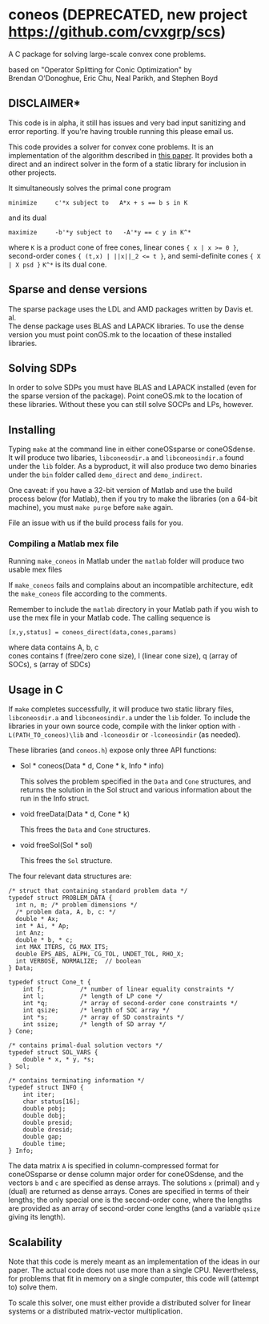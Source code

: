coneos (DEPRECATED, new project https://github.com/cvxgrp/scs)
============================================================ 
A C package for solving large-scale convex cone problems.

based on "Operator Splitting for Conic Optimization" by  
Brendan O’Donoghue, Eric Chu, Neal Parikh, and Stephen Boyd

******DISCLAIMER*******
----------
This code is in alpha, it still has issues and very bad input sanitizing
and error reporting. If you're having trouble running this please email us.

This code provides a solver for convex cone problems. It is an
implementation of the algorithm described in [this
paper](http://www.stanford.edu/~boyd/). It provides both a direct and an
indirect solver in the form of a static library for inclusion in other
projects.

It simultaneously solves the primal cone program

	minimize     c'*x subject to   A*x + s == b s in K 
                 
and its dual

	maximize     -b'*y subject to   -A'*y == c y in K^* 

where `K` is a product cone of free cones, linear cones `{ x | x >= 0 }`, 
second-order cones `{ (t,x) | ||x||_2 <= t }`, and semi-definite cones `{ X | X psd }`
`K^*` is its dual cone.

Sparse and dense versions
---------- 
The sparse package uses the LDL and AMD packages written by Davis et. al.  
The dense package uses BLAS and LAPACK libraries. To use the dense version
you must point conOS.mk to the locaation of these installed libraries.

Solving SDPs
---------- 
In order to solve SDPs you must have BLAS and LAPACK installed (even for the sparse
version of the package). Point coneOS.mk to the location of these libraries. Without
these you can still solve SOCPs and LPs, however.

Installing 
---------- 
Typing `make` at the command line in either coneOSsparse or coneOSdense. It
will produce two libaries, `libconeosdir.a` and `libconeosindir.a` found under the
`lib` folder. As a byproduct, it will also produce two demo binaries under the
`bin` folder called `demo_direct` and `demo_indirect`.

One caveat: if you have a 32-bit version of Matlab and use the build process
below (for Matlab), then if you try to make the libraries (on a 64-bit
machine), you must `make purge` before `make` again.

File an issue with us if the build process fails for you.

### Compiling a Matlab mex file 
Running `make_coneos` in Matlab under the
`matlab` folder will produce two usable mex files

If `make_coneos` fails and complains about an incompatible architecture, edit the
`make_coneos` file according to the comments.

Remember to include the `matlab` directory in your Matlab path if you wish to
use the mex file in your Matlab code. The calling sequence is

	[x,y,status] = coneos_direct(data,cones,params)

where data contains A, b, c  
cones contains f (free/zero cone size), l (linear cone size), q (array of SOCs), s (array of SDCs)

Usage in C 
---------- 
If `make` completes successfully, it will produce two
static library files, `libconeosdir.a` and `libconeosindir.a` under the `lib`
folder. To include the libraries in your own source code, compile with the
linker option with `-L(PATH_TO_coneos)\lib` and `-lconeosdir` or `-lconeosindir` (as
needed).

These libraries (and `coneos.h`) expose only three API functions:

* Sol * coneos(Data \* d, Cone \* k, Info * info)
    
	This solves the problem specified in the `Data` and `Cone` structures,
    and returns the solution in the Sol struct and various information about the run in
    the Info struct.

* void freeData(Data \* d, Cone \* k)
    
	This frees the `Data` and `Cone` structures.
    
* void freeSol(Sol \* sol)

	This frees the `Sol` structure.
    
The four relevant data structures are:

    /* struct that containing standard problem data */
    typedef struct PROBLEM_DATA {
      int n, m; /* problem dimensions */
      /* problem data, A, b, c: */
      double * Ax; 
      int * Ai, * Ap; 
      int Anz;
      double * b, * c;
      int MAX_ITERS, CG_MAX_ITS;
      double EPS_ABS, ALPH, CG_TOL, UNDET_TOL, RHO_X;
      int VERBOSE, NORMALIZE;  // boolean
    } Data;

    typedef struct Cone_t {
        int f;          /* number of linear equality constraints */
        int l;          /* length of LP cone */
        int *q;         /* array of second-order cone constraints */
        int qsize;      /* length of SOC array */
        int *s;         /* array of SD constraints */
        int ssize;      /* length of SD array */
    } Cone;

    /* contains primal-dual solution vectors */
    typedef struct SOL_VARS {
        double * x, * y, *s; 
    } Sol;

    /* contains terminating information */
    typedef struct INFO {
        int iter;
        char status[16];
        double pobj;
        double dobj;
        double presid;
        double dresid;
        double gap;
        double time;
    } Info;

The data matrix `A` is specified in column-compressed format for coneOSsparse or dense
column major order for coneOSdense, and the vectors
`b` and `c` are specified as dense arrays. The solutions `x` (primal) and `y`
(dual) are returned as dense arrays. Cones are specified in terms of their
lengths; the only special one is the second-order cone, where the lengths are
provided as an array of second-order cone lengths (and a variable `qsize`
giving its length).


Scalability
----------- 
Note that this code is merely meant as an
implementation of the ideas in our paper. The actual code does not use more
than a single CPU. Nevertheless, for problems that fit in memory on a single
computer, this code will (attempt to) solve them.

To scale this solver, one must either provide a distributed solver for linear
systems or a distributed matrix-vector multiplication.

